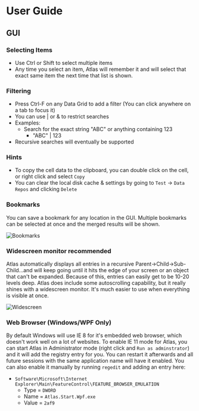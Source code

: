 
# User Guide

## GUI

### Selecting Items
* Use Ctrl or Shift to select multiple items
* Any time you select an item, Atlas will remember it and will select that exact same item the next time that list is shown.

### Filtering

* Press Ctrl-F on any Data Grid to add a filter (You can click anywhere on a tab to focus it)
* You can use | or & to restrict searches
* Examples:
  - Search for the exact string "ABC" or anything containing 123
    - "ABC" | 123
* Recursive searches will eventually be supported

### Hints
* To copy the cell data to the clipboard, you can double click on the cell, or right click and select `Copy`
* You can clear the local disk cache & settings by going to `Test` -> `Data Repos` and clicking `Delete`

### Bookmarks

You can save a bookmark for any location in the GUI. Multiple bookmarks can be selected at once and the merged results will be shown.

![Bookmarks](/../Images/Screenshots/bookmarks.png)

### Widescreen monitor recommended

Atlas automatically displays all entries in a recursive Parent->Child->Sub-Child...and will keep going until it hits the edge of your screen or an object that can't be expanded. Because of this, entries can easily get to be 10-20 levels deep. Atlas does include some autoscrolling capability, but it really shines with a widescreen monitor. It's much easier to use when everything is visible at once.

![Widescreen](/../Images/Screenshots/widescreen.png)

### Web Browser (Windows/WPF Only)

By default Windows will use IE 8 for it's embedded web browser, which doesn't work well on a lot of websites. To enable IE 11 mode for Atlas, you can start Atlas in Administrator mode (right click and `Run as adminstrator`) and it will add the registry entry for you. You can restart it afterwards and all future sessions with the same application name will have it enabled. You can also enable it manually by running `regedit` and adding an entry here:

* `Software\Microsoft\Internet Explorer\Main\FeatureControl\FEATURE_BROWSER_EMULATION`
  - Type = `DWORD`
  - Name = `Atlas.Start.Wpf.exe`
  - Value = `2af9`
